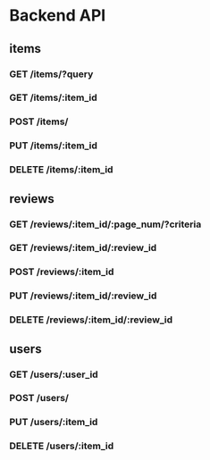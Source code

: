 # Backend API

## **items**

### GET      /items/?query
### GET      /items/:item_id
### POST     /items/
### PUT      /items/:item_id
### DELETE   /items/:item_id

## **reviews**

### GET      /reviews/:item_id/:page_num/?criteria
### GET      /reviews/:item_id/:review_id
### POST     /reviews/:item_id
### PUT      /reviews/:item_id/:review_id
### DELETE   /reviews/:item_id/:review_id

## **users**

### GET      /users/:user_id
### POST     /users/
### PUT      /users/:item_id
### DELETE   /users/:item_id

